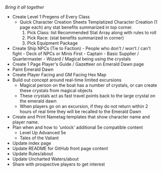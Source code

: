 *Bring it all together*

- Create Level 1 Pregens of Every Class
	- Quick Character Creation Sheets
		Templatized Character Creation (1 page each) any stat benefits summarized in top corner.
        1. Pick Class: list Recommended Stat Array along with rules to roll
        2. Pick Race: (stat benefits summarized in corner)
        3. Pick Equipment Package
- Create Ship NPCs (Tie to Faction)
		- People who don't / won't / can't fight
		- Deck of NPCs or Minis First
		- Captain
		- Basic Supplier / Quartermaster
		- Wizard / Magical being using the crystals
- Create 1 Page Player's Guide / Gazetteer on Emerald Dawn page
- Paint Emerald Dawn
- Create Player Facing and GM Facing Hex Map
- Build out concept around real-time limited excursions
	- Magical person on the boat has a number of crystals, or can create these crystals from magical objects
	- These crystals act as fast travel points back to the large crystal on the emerald dawn
	- When players go on an excursion, if they do not return within 2 hours of real time they will be recalled to the Emerald Dawn
- Create and Print Nametag templates that show character name and player name.
- Plan when and how to 'unlock' additional 5e compatible content
	- Level Up Advanced 5e
	- Tales of the Valiant
- Update index page
- Update README for GitHub front page content
- Update Rules/about
- Update Uncharted Waters/about
- Share with prospective players to get interest